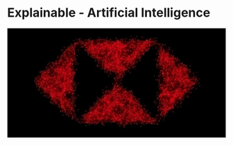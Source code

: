 # Explainable - Artificial Intelligence

<p align="center">
  <img src="https://github.com/HSBC-RISE18/Explainable-AI/blob/master/data/HSBC%20logo.jpg" width="1000"/>
</p>
